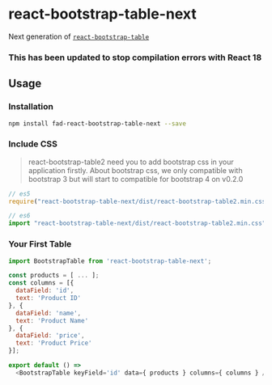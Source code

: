 # react-bootstrap-table-next

Next generation of [`react-bootstrap-table`](https://github.com/AllenFang/react-bootstrap-table)

### This has been updated to stop compilation errors with React 18

## Usage

### Installation

```sh
npm install fad-react-bootstrap-table-next --save
```

### Include CSS

> react-bootstrap-table2 need you to add bootstrap css in your application firstly. About bootstrap css, we only compatible with bootstrap 3 but will start to compatible for bootstrap 4 on v0.2.0

```js
// es5
require("react-bootstrap-table-next/dist/react-bootstrap-table2.min.css");

// es6
import "react-bootstrap-table-next/dist/react-bootstrap-table2.min.css";
```

### Your First Table

```js
import BootstrapTable from 'react-bootstrap-table-next';

const products = [ ... ];
const columns = [{
  dataField: 'id',
  text: 'Product ID'
}, {
  dataField: 'name',
  text: 'Product Name'
}, {
  dataField: 'price',
  text: 'Product Price'
}];

export default () =>
  <BootstrapTable keyField='id' data={ products } columns={ columns } />
```
